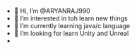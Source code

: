- 👋 Hi, I’m @ARYANRAJ990
- 👀 I’m interested in toh learn new things
- 🌱 I’m currently learning java/c language
- 💞️ I’m looking for learn Unity and Unreal
-

<!---
ARYANRAJ990/ARYANRAJ990 is a ✨ special ✨ repository because its `README.md` (this file) appears on your GitHub profile.
You can click the Preview link to take a look at your changes.
--->

